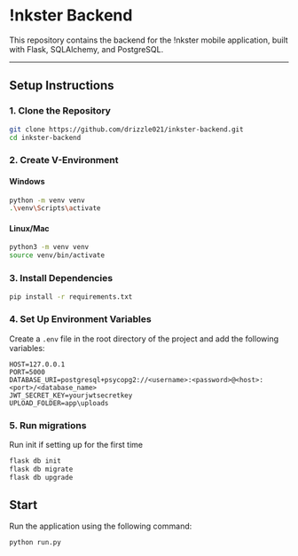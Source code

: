 # !nkster Backend

This repository contains the backend for the !nkster mobile application, built with Flask, SQLAlchemy, and PostgreSQL.

---

## **Setup Instructions**

### **1. Clone the Repository**
```bash
git clone https://github.com/drizzle021/inkster-backend.git
cd inkster-backend
```

### **2. Create V-Environment**
#### Windows
```bash
python -m venv venv
.\venv\Scripts\activate
```
#### Linux/Mac
```bash
python3 -m venv venv
source venv/bin/activate
```
### **3. Install Dependencies**
```bash
pip install -r requirements.txt
```
### **4. Set Up Environment Variables**

Create a `.env` file in the root directory of the project and add the following variables:

```plaintext
HOST=127.0.0.1
PORT=5000
DATABASE_URI=postgresql+psycopg2://<username>:<password>@<host>:<port>/<database_name>
JWT_SECRET_KEY=yourjwtsecretkey
UPLOAD_FOLDER=app\uploads
```

### **5. Run migrations**
Run init if setting up for the first time
```bash
flask db init
flask db migrate
flask db upgrade
```

## **Start**
Run the application using the following command:
```bash
python run.py
```







